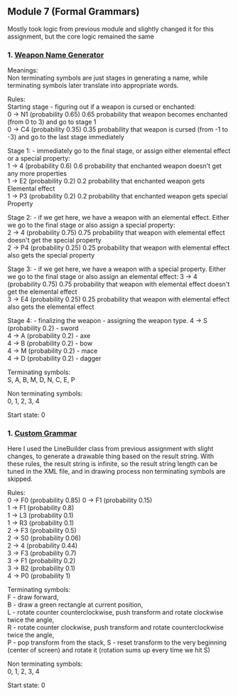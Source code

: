## Module 7 (Formal Grammars)  

Mostly took logic from previous module and slightly changed it for this assignment, but the core logic remained the same  

### 1. [Weapon Name Generator](WeaponsConsoleApp/)  

Meanings:  
Non terminating symbols are just stages in generating a name, while terminating symbols later translate into appropriate words.  

Rules:  
Starting stage - figuring out if a weapon is cursed or enchanted:  
0 -> N1 (probability 0.65)  0.65 probability that weapon becomes enchanted (from 0 to 3) and go to stage 1  
0 -> C4 (probability 0.35)  0.35 probability that weapon is cursed (from -1 to -3) and go to the last stage immediately  

Stage 1: - immediately go to the final stage, or assign either elemental effect or a special property:  
1 -> 4 (probability 0.6)    0.6 probability that enchanted weapon doesn't get any more properties  
1 -> E2 (probability 0.2)   0.2 probability that enchanted weapon gets Elemental effect  
1 -> P3 (probability 0.2)   0.2 probability that enchanted weapon gets special Property  

Stage 2: - if we get here, we have a weapon with an elemental effect. Either we go to the final stage or also assign a special property:  
2 -> 4 (probability 0.75)   0.75 probability that weapon with elemental effect doesn't get the special property  
2 -> P4 (probability 0.25)  0.25 probability that weapon with elemental effect also gets the special property  

Stage 3: - if we get here, we have a weapon with a special property. Either we go to the final stage or also assign an elemental effect: 
3 -> 4 (probability 0.75)   0.75 probability that weapon with elemental effect doesn't get the elemental effect  
3 -> E4 (probability 0.25)  0.25 probability that weapon with elemental effect also gets the elemental effect  

Stage 4: - finalizing the weapon - assigning the weapon type.
4 -> S (probability 0.2)    - sword  
4 -> A (probability 0.2)    - axe  
4 -> B (probability 0.2)    - bow  
4 -> M (probability 0.2)    - mace  
4 -> D (probability 0.2)    - dagger  

Terminating symbols:  
S,
A,
B,
M,
D,
N,
C,
E,
P

Non terminating symbols:  
0, 1, 2, 3, 4

Start state: 0  

### 1. [Custom Grammar](CustomGrammar/)  

Here I used the LineBuilder class from previous assignment with slight changes, to generate a drawable thing based on the result string.
With these rules, the result string is infinite, so the result string length can be tuned in the XML file, and in drawing process non terminating symbols are skipped.

Rules:  
0 -> F0 (probability 0.85)
0 -> F1 (probability 0.15)  
1 -> F1 (probability 0.8)  
1 -> L3 (probability 0.1)  
1 -> R3 (probability 0.1)  
2 -> F3 (probability 0.5)  
2 -> S0 (probability 0.06)  
2 -> 4 (probability 0.44)  
3 -> F3 (probability 0.7)  
3 -> F1 (probability 0.2)  
3 -> B2 (probability 0.1)  
4 -> P0 (probability 1)  

Terminating symbols:  
F - draw forward,  
B - draw a green rectangle at current position,  
L - rotate counter counterclockwise, push transform and rotate clockwise twice the angle,  
R - rotate counter clockwise, push transform and rotate counterclockwise twice the angle,  
P - pop transform from the stack,
S - reset transform to the very beginning (center of screen) and rotate it (rotation sums up every time we hit S)

Non terminating symbols:  
0, 1, 2, 3, 4  

Start state: 0  
